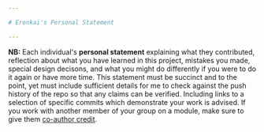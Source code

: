 ```yaml
---

# Erenkai's Personal Statement

---
```


**NB:** Each individual's **personal statement** explaining what they contributed, reflection about what you have learned in this project, mistakes you made, special design decisons, and what you might do differently if you were to do it again or have more time.  This statement must be succinct and to the point, yet must include sufficient details for me to check against the push history of the repo so that any claims can be verified. Including links to a selection of specific commits which demonstrate your work is advised. If you work with another member of your group on a module, make sure to give them [co-author credit](https://docs.github.com/en/pull-requests/committing-changes-to-your-project/creating-and-editing-commits/creating-a-commit-with-multiple-authors#creating-co-authored-commits-on-the-command-line). 